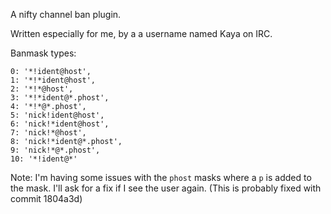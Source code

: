 A nifty channel ban plugin.

Written especially for me, by a a username named Kaya on IRC.

Banmask types:
```
0: '*!ident@host',
1: '*!*ident@host',
2: '*!*@host',
3: '*!*ident@*.phost',
4: '*!*@*.phost',
5: 'nick!ident@host',
6: 'nick!*ident@host',
7: 'nick!*@host',
8: 'nick!*ident@*.phost',
9: 'nick!*@*.phost',
10: '*!ident@*'
```
Note: I'm having some issues with the `phost` masks where a `p` is added to the mask. I'll ask for a fix if I see the user again. (This is probably fixed with commit 1804a3d)
